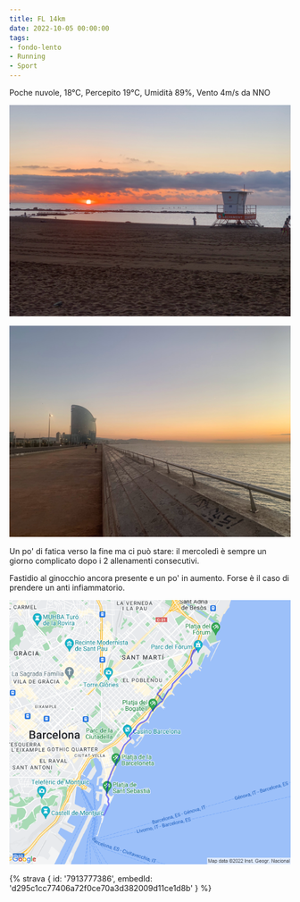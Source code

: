 ```yaml
---
title: FL 14km
date: 2022-10-05 00:00:00
tags:
- fondo-lento
- Running
- Sport
---
```


Poche nuvole, 18°C, Percepito 19°C, Umidità 89%, Vento 4m/s da NNO

![](images/IMG_0464.jpg)

![](images/IMG_0462.jpg)

Un po' di fatica verso la fine ma ci può stare: il mercoledì è sempre un giorno complicato dopo i 2 allenamenti consecutivi.

Fastidio al ginocchio ancora presente e un po' in aumento. Forse è il caso di prendere un anti infiammatorio.

![](images/20221005-activity-map.png)

{% strava { id: '7913777386', embedId: 'd295c1cc77406a72f0ce70a3d382009d11ce1d8b' } %}
